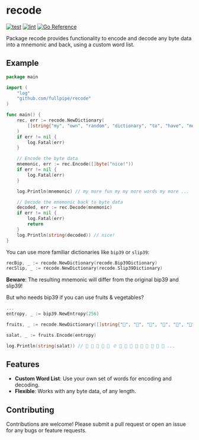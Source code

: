 # recode

[![test](https://github.com/fullpipe/recode/actions/workflows/test.yml/badge.svg)](https://github.com/fullpipe/recode/actions/workflows/test.yml)
[![lint](https://github.com/fullpipe/recode/actions/workflows/lint.yml/badge.svg)](https://github.com/fullpipe/recode/actions/workflows/lint.yml)
[![Go Reference](https://pkg.go.dev/badge/github.com/fullpipe/recode.svg)](https://pkg.go.dev/github.com/fullpipe/recode)

Package recode provides functionality to encode and decode any byte data into a mnemonic and back, using a custom word list.

## Example

```go
package main

import (
    "log"
    "github.com/fullpipe/recode"
)

func main() {
    rec, err := recode.NewDictionary(
        []string{"my", "own", "random", "dictionary", "to", "have", "more", "fun", "with", "words"},
    )
    if err != nil {
        log.Fatal(err)
    }

    // Encode the byte data
    mnemonic, err := rec.Encode([]byte("nice!"))
    if err != nil {
        log.Fatal(err)
    }

    log.Println(mnemonic) // my more fun my my more words my more ...

    // Decode the mnemonic back to byte data
    decoded, err := rec.Decode(mnemonic)
    if err != nil {
        log.Fatal(err)
        return
    }
    log.Println(string(decoded)) // nice!
}
```

You can use more familiar dictionaries like `bip39` or `slip39`:

```go
recBip, _ := recode.NewDictionary(recode.Bip39Dictionary)
recSlip, _ := recode.NewDictionary(recode.Slip39Dictionary)
```

**Beware**: The resulting mnemonic will differ from the original bip39 and slip39!

But who needs bip39 if you can use fruits & vegetables?

```go
...
entropy, _ := bip39.NewEntropy(256)

fruits, _ := recode.NewDictionary([]string{"🍇", "🍈", "🍉", "🍊", "🍋", "🍌", "🍍", "🥭", "🍎", "🍐", "🍑", "🍒", "🍓", "🫐", "🥝", "🍅", "🫒", "🥥", "🥑", "🍆", "🥔", "🥕", "🌽", "🌶️", "🫑", "🥒", "🥬", "🥦", "🧄", "🧅", "🥜", "🫘", "🌰", "🫚", "🫛"})

salat, _ := fruits.Encode(entropy)

log.Println(string(salat)) // 🍇 🥦 🍆 🍇 🥑 🫑 🥦 🍇 🥔 🫚 🍇 🍍 🍇 🌽 🍑 ...
```

## Features

- **Custom Word List**: Use your own set of words for encoding and decoding.
- **Flexible**: Works with any byte data, of any length.

## Contributing

Contributions are welcome! Please submit a pull request or open an issue for any bugs or feature requests.
